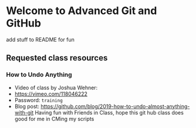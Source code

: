 # Welcome to Advanced Git and GitHub
add stuff to README for fun
## Requested class resources

### How to Undo Anything
- Video of class by Joshua Wehner: 
 - https://vimeo.com/118046222 
 - Password: `training`
- Blog post: https://github.com/blog/2019-how-to-undo-almost-anything-with-git
Having fun with Friends in Class, hope this git hub class does good for me in CMing my scripts

